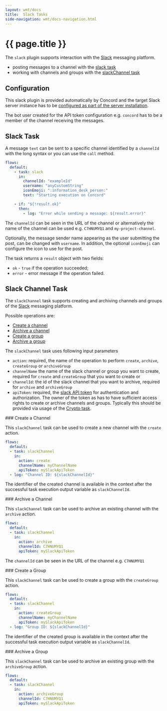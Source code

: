 ```yaml
---
layout: wmt/docs
title:  Slack Tasks
side-navigation: wmt/docs-navigation.html
---
```


# {{ page.title }}

The `slack` plugin supports interaction with the [Slack](https://slack.com/)
messaging platform.

- posting messages to a channel with the [slack task](#slack)
- working with channels and groups with the [slackChannel task](#slack-channel)

## Configuration

This slack plugin is provided automatically by Concord and the target Slack server
instance has to be
[configured as part of the server installation](../getting-started/configuration.html#slack).

The bot user created for the API token configuration e.g. `concord` has to be a
member of the channel receiving the messages.

<a name="slack"/>

## Slack Task

A message `text` can be sent to a specific channel identified by a `channelId`
with the long syntax or you can use the `call` method.

```yaml
flows:
  default:
    - task: slack
      in:
        channelId: "exampleId"
        username: "anyCustomString"
        iconEmoji: ":information_desk_person:"
        text: "Starting execution on Concord"

    - if: "${!result.ok}"
      then:
        - log: "Error while sending a message: ${result.error}"
```

The `channelId` can be seen in the URL of the channel or alternatively the name
of the channel can be used e.g. `C7HNUMYQ1` and `my-project-channel`.

Optionally, the message sender name appearing as the user submitting the post,
can be changed with `username`.  In addition, the optional `iconEmoji` can
configure the icon to use for the post.

The task returns a `result` object with two fields:
- `ok` - `true` if the operation succeeded;
- `error` - error message if the operation failed.

## Slack Channel Task

The `slackChannel` task supports creating and archiving channels and groups of the
[Slack](https://slack.com/) messaging platform.

Possible operations are:

- [Create a channel](#create)
- [Archive a channel](#archive)
- [Create a group](#create-group)
- [Archive a group](#archive-group)

The `slackChannel` task uses following input parameters

- `action`: required, the name of the operation to perform `create`, `archive`,
  `createGroup` or `archiveGroup`
- `channelName` the name of the slack channel or group you want to create,
  required for `create` and `createGroup` that you want to create or
- `channelId`: the id of the slack channel that you want to archive, required
  for `archive` and `archiveGroup`
- `apiToken`: required, the
  [slack API token](https://api.slack.com/custom-integrations/legacy-tokens) for
  authentication and authorization. The owner of the token as has to have
  sufficient access rights to create or archive channels and groups. Typically
  this should be provided via usage of the [Crypto task](./crypto.html).


<a name="create"/>
### Create a Channel

This `slackChannel` task can be used to create a new channel with the `create` action.

```yaml
flows:
  default:
  - task: slackChannel
    in:
      action: create
      channelName: myChannelName
      apiToken: mySlackApiToken
  - log: "Channel ID: ${slackChannelId}"
```

The identifier of the created channel is available in the context after the
successful task execution output variable as `slackChannelId`.

<a name="archive"/>
### Archive a Channel

This `slackChannel` task can be used to archive an existing channel with the
`archive` action.

```yaml
flows:
  default:
  - task: slackChannel
    in:
      action: archive
      channelId: C7HNUMYQ1
      apiToken: mySlackApiToken
```

The `channelId` can be seen in the URL of the channel  e.g. `C7HNUMYQ1`

<a name="create-group"/>
### Create a Group

This `slackChannel` task can be used to create a group with the `createGroup`
action.

```yaml
flows:
  default:
  - task: slackChannel
    in:
      action: createGroup
      channelName: myChannelName
      apiToken: mySlackApiToken
  - log: "Group ID: ${slackChannelId}"
```

The identifier of the created group is available in the context after the
successful task execution output variable as `slackChannelId`.

<a name="archive-group"/>
### Archive a Group

This `slackChannel` task can be used to archive an existing group with the
`archiveGroup` action.

```yaml
flows:
  default:
  - task: slackChannel
    in:
      action: archiveGroup
      channelId: C7HNUMYQ1
      apiToken: mySlackApiToken
```
